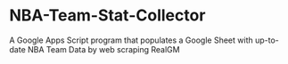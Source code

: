 # NBA-Team-Stat-Collector
A Google Apps Script program that populates a Google Sheet with up-to-date NBA Team Data by web scraping RealGM
